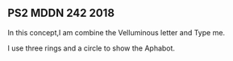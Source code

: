 ## PS2 MDDN 242 2018

In this concept,I am combine the Velluminous letter and Type me.

I use three rings and a circle to show the Aphabot. 